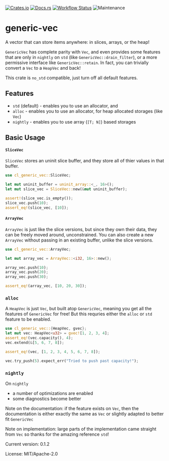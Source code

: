 [![Crates.io](https://img.shields.io/crates/v/generic-vec.svg)](https://crates.io/crates/generic-vec)
[![Docs.rs](https://docs.rs/generic-vec/badge.svg)](https://docs.rs/generic-vec)
[![Workflow Status](https://github.com/rustyyato/generic-vec/workflows/main/badge.svg)](https://github.com/rustyyato/generic-vec/actions?query=workflow%3A%22main%22)
![Maintenance](https://img.shields.io/badge/maintenance-activly--developed-brightgreen.svg)

# generic-vec

A vector that can store items anywhere: in slices, arrays, or the heap!

`GenericVec` has complete parity with `Vec`, and even provides some features
that are only in `nightly` on `std` (like `GenericVec::drain_filter`), or a more permissive
interface like `GenericVec::retain`. In fact, you can trivially convert a `Vec` to a
`HeapVec` and back!

This crate is `no_std` compatible, just turn off all default features.

## Features

* `std` (default) - enables you to use an allocator, and
* `alloc` - enables you to use an allocator, for heap allocated storages
    (like `Vec`)
* `nightly` - enables you to use array (`[T; N]`) based storages

## Basic Usage

#### `SliceVec`

`SliceVec` stores an uninit slice buffer, and they store all of thier values in that buffer.

```rust
use cl_generic_vec::SliceVec;

let mut uninit_buffer = uninit_array::<_, 16>();
let mut slice_vec = SliceVec::new(&mut uninit_buffer);

assert!(slice_vec.is_empty());
slice_vec.push(10);
assert_eq!(slice_vec, [10]);
```

#### `ArrayVec`

`ArrayVec` is just like the slice versions, but since they own their data,
they can be freely moved around, unconstrained. You can also create
a new `ArrayVec` without passing in an existing buffer,
unlike the slice versions.

```rust
use cl_generic_vec::ArrayVec;

let mut array_vec = ArrayVec::<i32, 16>::new();

array_vec.push(10);
array_vec.push(20);
array_vec.push(30);

assert_eq!(array_vec, [10, 20, 30]);
```

### `alloc`

A `HeapVec` is just `Vec`, but built atop `GenericVec`,
meaning you get all the features of `GenericVec` for free! But this
requries either the `alloc` or `std` feature to be enabled.

```rust
use cl_generic_vec::{HeapVec, gvec};
let mut vec: HeapVec<u32> = gvec![1, 2, 3, 4];
assert_eq!(vec.capacity(), 4);
vec.extend(&[5, 6, 7, 8]);

assert_eq!(vec, [1, 2, 3, 4, 5, 6, 7, 8]);

vec.try_push(5).expect_err("Tried to push past capacity!");
```

### `nightly`

On `nightly`
* a number of optimizations are enabled
* some diagnostics become better

Note on the documentation: if the feature exists on `Vec`, then the documentation
is either exactly the same as `Vec` or slightly adapted to better fit `GenericVec`

Note on implementation: large parts of the implementation came straight from `Vec`
so thanks for the amazing reference `std`!

Current version: 0.1.2

License: MIT/Apache-2.0
